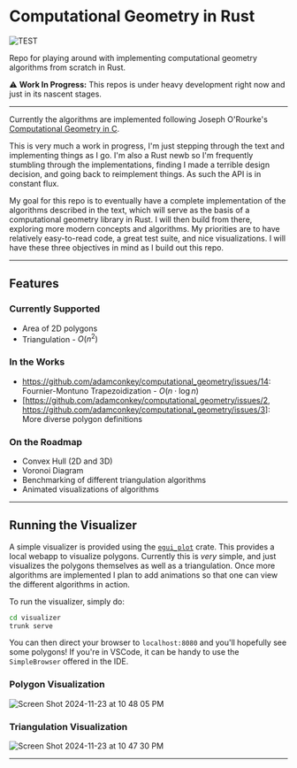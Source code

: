 # Computational Geometry in Rust

![TEST](https://github.com/adamconkey/computational_geometry/actions/workflows/tests.yml/badge.svg)

Repo for playing around with implementing computational geometry algorithms from scratch in Rust.

⚠️ **Work In Progress:** This repos is under heavy development right now and just in its nascent stages.

---

Currently the algorithms are implemented following Joseph O'Rourke's [Computational Geometry in C](https://www.cambridge.org/core/books/computational-geometry-in-c/22A04E03A4BB10C382A1257F64477E1B).

This is very much a work in progress, I'm just stepping through the text and implementing things as I go. I'm also a Rust newb so I'm frequently stumbling through the implementations, finding I made a terrible design decision, and going back to reimplement things. As such the API is in constant flux.

My goal for this repo is to eventually have a complete implementation of the algorithms described in the text, which will serve as the basis of a computational geometry library in Rust. I will then build from there, exploring more modern concepts and algorithms. My priorities are to have relatively easy-to-read code, a great test suite, and nice visualizations. I will have these three objectives in mind as I build out this repo.

---

## Features 
### Currently Supported
- Area of 2D polygons
- Triangulation - $O(n^2)$

### In the Works
- https://github.com/adamconkey/computational_geometry/issues/14: Fournier-Montuno Trapezoidization - $O(n \cdot \log n)$
- [https://github.com/adamconkey/computational_geometry/issues/2, https://github.com/adamconkey/computational_geometry/issues/3]: More diverse polygon definitions

### On the Roadmap
- Convex Hull (2D and 3D)
- Voronoi Diagram
- Benchmarking of different triangulation algorithms
- Animated visualizations of algorithms

---

## Running the Visualizer

A simple visualizer is provided using the [`egui_plot`](https://github.com/emilk/egui_plot) crate. This provides a local webapp to visualize polygons. Currently this is _very_ simple, and just visualizes the polygons themselves as well as a triangulation. Once more algorithms are implemented I plan to add animations so that one can view the different algorithms in action.

To run the visualizer, simply do:
```bash
cd visualizer
trunk serve
```

You can then direct your browser to `localhost:8080` and you'll hopefully see some polygons! If you're in VSCode, it can be handy to use the `SimpleBrowser` offered in the IDE.

### Polygon Visualization
![Screen Shot 2024-11-23 at 10 48 05 PM](https://github.com/user-attachments/assets/6ebf47f0-57e1-4b9f-9e0f-ffb25827a02c)


### Triangulation Visualization
![Screen Shot 2024-11-23 at 10 47 30 PM](https://github.com/user-attachments/assets/ddeb1724-dde7-4769-b2db-3f48293c4135)

---
